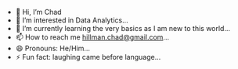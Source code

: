 - 👋 Hi, I’m Chad
- 👀 I’m interested in Data Analytics...
- 🌱 I’m currently learning the very basics as I am new to this world...
- 📫 How to reach me hillman.chad@gmail.com...
- 😄 Pronouns: He/Him...
- ⚡ Fun fact: laughing came before language...

<!---
cmhillm75/cmhillm75 is a ✨ special ✨ repository because its `README.md` (this file) appears on your GitHub profile.
You can click the Preview link to take a look at your changes.
--->
